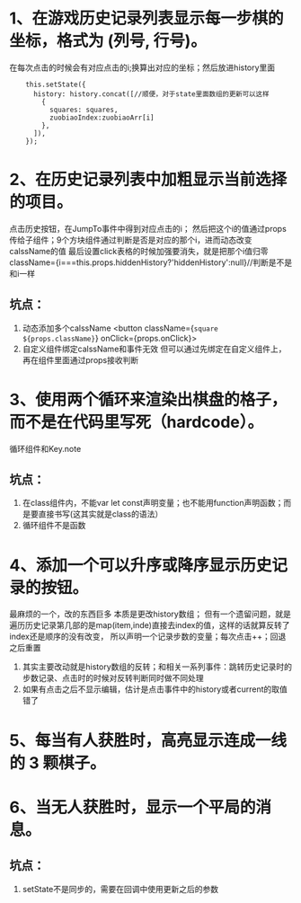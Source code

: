 
# 1、在游戏历史记录列表显示每一步棋的坐标，格式为 (列号, 行号)。
在每次点击的时候会有对应点击的i;换算出对应的坐标；然后放进history里面
```
    this.setState({
      history: history.concat([//顺便，对于state里面数组的更新可以这样
        {
          squares: squares,
          zuobiaoIndex:zuobiaoArr[i]
        },
      ]),
    });
```


# 2、在历史记录列表中加粗显示当前选择的项目。
点击历史按钮，在JumpTo事件中得到对应点击的i；
然后把这个i的值通过props传给子组件；9个方块组件通过判断是否是对应的那个i，进而动态改变calssName的值
最后设置click表格的时候加强要消失，就是把那个i值归零
className={i===this.props.hiddenHistory?'hiddenHistory':null}//判断是不是和i一样
##  坑点：
1.  动态添加多个calssName
        <button className={`square ${props.className}`} onClick={props.onClick}>
2.  自定义组件绑定calssName和事件无效
        但可以通过先绑定在自定义组件上，再在组件里面通过props接收判断



#  3、使用两个循环来渲染出棋盘的格子，而不是在代码里写死（hardcode）。
循环组件和Key.note
## 坑点：
1. 在class组件内，不能var let const声明变量；也不能用function声明函数；而是要直接书写(这其实就是class的语法）
2. 循环组件不是函数




# 4、添加一个可以升序或降序显示历史记录的按钮。
最麻烦的一个，改的东西巨多
本质是更改history数组；
但有一个遗留问题，就是遍历历史记录第几部的是map(item,inde)直接去index的值，这样的话就算反转了index还是顺序的没有改变，
所以声明一个记录步数的变量；每次点击++；回退之后重置
1. 其实主要改动就是history数组的反转；和相关一系列事件：跳转历史记录时的步数记录、点击时的时候对反转判断同时做不同处理
2. 如果有点击之后不显示编辑，估计是点击事件中的history或者current的取值错了


# 5、每当有人获胜时，高亮显示连成一线的 3 颗棋子。
# 6、当无人获胜时，显示一个平局的消息。
## 坑点：
1. setState不是同步的，需要在回调中使用更新之后的参数












